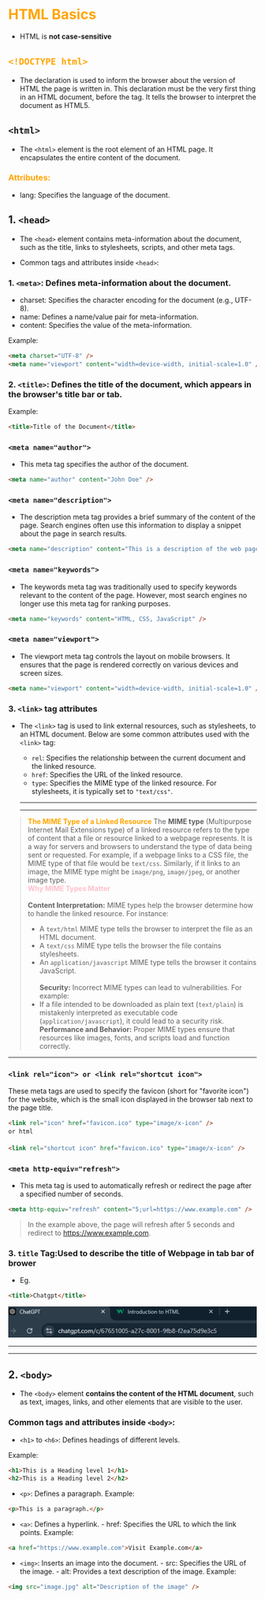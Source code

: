 # <span style="color:orange">HTML Basics</span>

- HTML is **not case-sensitive**

## <span style="color:orange">`<!DOCTYPE html>`</span>

- The <!DOCTYPE html> declaration is used to inform the browser about the version of HTML the page is written in. This declaration must be the very first thing in an HTML document, before the <html> tag. It tells the browser to interpret the document as HTML5.

## `<html>`

- The `<html>` element is the root element of an HTML page. It encapsulates the entire content of the document.

### <span style="color:orange">Attributes:</span>

- lang: Specifies the language of the document.

## 1. `<head>`

- The `<head>` element contains meta-information about the document, such as the title, links to stylesheets, scripts, and other meta tags.

- Common tags and attributes inside `<head>`:

### 1. `<meta>`: Defines meta-information about the document.

- charset: Specifies the character encoding for the document (e.g., UTF-8).
- name: Defines a name/value pair for meta-information.
- content: Specifies the value of the meta-information.

Example:

```html
<meta charset="UTF-8" />
<meta name="viewport" content="width=device-width, initial-scale=1.0" />
```

### 2. `<title>`: Defines the title of the document, which appears in the browser's title bar or tab.

Example:

```html
<title>Title of the Document</title>
```

### `<meta name="author">`

- This meta tag specifies the author of the document.

```html
<meta name="author" content="John Doe" />
```

### `<meta name="description">`

- The description meta tag provides a brief summary of the content of the page. Search engines often use this information to display a snippet about the page in search results.

```html
<meta name="description" content="This is a description of the web page." />
```

### `<meta name="keywords">`

- The keywords meta tag was traditionally used to specify keywords relevant to the content of the page. However, most search engines no longer use this meta tag for ranking purposes.

```html
<meta name="keywords" content="HTML, CSS, JavaScript" />
```

### `<meta name="viewport">`

- The viewport meta tag controls the layout on mobile browsers. It ensures that the page is rendered correctly on various devices and screen sizes.

```html
<meta name="viewport" content="width=device-width, initial-scale=1.0" />
```

### 3. `<link>` tag attributes

- The `<link>` tag is used to link external resources, such as stylesheets, to an HTML document. Below are some common attributes used with the `<link>` tag:

  - `rel`: Specifies the relationship between the current document and the linked resource.
  - `href`: Specifies the URL of the linked resource.
  - `type`: Specifies the MIME type of the linked resource. For stylesheets, it is typically set to `"text/css"`.

  ***

  ***

> <span style="color: orange;">**The MIME Type of a Linked Resource**</span>
> The **MIME type** (Multipurpose Internet Mail Extensions type) of a linked resource refers to the type of content that a file or resource linked to a webpage represents. It is a way for servers and browsers to understand the type of data being sent or requested.
> For example, if a webpage links to a CSS file, the MIME type of that file would be `text/css`. Similarly, if it links to an image, the MIME type might be `image/png`, `image/jpeg`, or another image type.<br> <span style="color: pink;">**Why MIME Types Matter**</span></br><br>**Content Interpretation:** MIME types help the browser determine how to handle the linked resource. For instance:
>
> - A `text/html` MIME type tells the browser to interpret the file as an HTML document.
> - A `text/css` MIME type tells the browser the file contains stylesheets.
> - An `application/javascript` MIME type tells the browser it contains JavaScript.</br><br> **Security:** Incorrect MIME types can lead to vulnerabilities. For example:</br>
> - If a file intended to be downloaded as plain text (`text/plain`) is mistakenly interpreted as executable code (`application/javascript`), it could lead to a security risk.
>   **Performance and Behavior:** Proper MIME types ensure that resources like images, fonts, and scripts load and function correctly.

---

### `<link rel="icon"> or <link rel="shortcut icon">`

These meta tags are used to specify the favicon (short for "favorite icon") for the website, which is the small icon displayed in the browser tab next to the page title.

```html
<link rel="icon" href="favicon.ico" type="image/x-icon" />
or html

<link rel="shortcut icon" href="favicon.ico" type="image/x-icon" />
```

### `<meta http-equiv="refresh">`

- This meta tag is used to automatically refresh or redirect the page after a specified number of seconds.

```html
<meta http-equiv="refresh" content="5;url=https://www.example.com" />
```

> In the example above, the page will refresh after 5 seconds and redirect to https://www.example.com.

### 3. `title` Tag:Used to describe the title of Webpage in tab bar of brower

- Eg.

```html
<title>Chatgpt</title>
```

![title_bar](img/title.png)

---

---

## 2. `<body>`

- The `<body>` element **contains the content of the HTML document**, such as text, images, links, and other elements that are visible to the user.

### Common tags and attributes inside `<body>`:

- `<h1>` to `<h6>`: Defines headings of different levels.

Example:

```html
<h1>This is a Heading level 1</h1>
<h2>This is a Heading level 2</h2>
```

- `<p>`: Defines a paragraph.
  Example:

```html
<p>This is a paragraph.</p>
```

- `<a>`: Defines a hyperlink. - href: Specifies the URL to which the link points.
  Example:

```html
<a href="https://www.example.com">Visit Example.com</a>
```

- `<img>`: Inserts an image into the document. - src: Specifies the URL of the image. - alt: Provides a text description of the image.
  Example:

```html
<img src="image.jpg" alt="Description of the image" />
```
